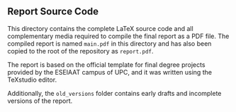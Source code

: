 ## Report Source Code

This directory contains the complete LaTeX source code and all complementary media required to compile the final report as a PDF file. The compiled report is named `main.pdf` in this directory and has also been copied to the root of the repository as `report.pdf`.

The report is based on the official template for final degree projects provided by the ESEIAAT campus of UPC, and it was written using the TeXstudio editor.

Additionally, the `old_versions` folder contains early drafts and incomplete versions of the report.
